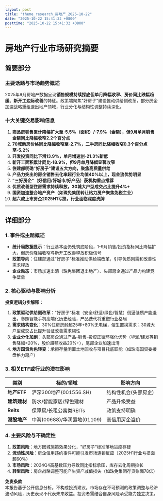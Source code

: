 ```yaml
---
layout: post
title: "theme_research_房地产_2025-10-22"
date: "2025-10-22 15:41:32 +0800"
posttime: "2025-10-22 15:41:32 +0800"
---
```


# 房地产行业市场研究摘要

## 简要部分

### 主要话题与市场趋势概述
2025年9月房地产数据呈现**销售规模持续探底但单月降幅收窄、房价同比跌幅趋缓、新开工边际改善**的特征。政策端聚焦"好房子"建设推动供给侧改革，部分房企加速战略重组退出地产领域，行业分化与结构性调整持续深化。

### 十大关键交易影响信息
1. **商品房销售累计降幅扩大至-5.5%（面积）/-7.9%（金额），但9月单月销售金额同比降幅收窄2.2个百分点**
2. **70城新房价格同比降幅收窄至-2.7%，二手房同比降幅收窄0.3个百分点至-5.2%**
3. **开发投资同比下滑13.9%，单月增速创-21.3%新低**
4. **新开工面积累计同比-18.9%，但9月单月降幅显著收窄**
5. **住建部明确"好房子"建设五大方向，聚焦高质量供给**
6. **产品力突出的房企销售去化率超行业均值40%以上，现金流优势明显**
7. **"三好房企"（好信用/好城市/好产品）获机构重点推荐**
8. **优质改善型住房需求持续释放，30城大户型成交占比提升4%+**
9. **国资加速整合地产资产（如珠免集团转让格力房产聚焦免税主业）**
10. **超六成上市房企2025H1亏损，行业面临深度洗牌**

---

## 详细部分

### 1. 事件或主题概述
- **统计局数据显示**：行业基本面仍处筑底阶段，1-9月销售/投资指标同比降幅扩大，但房价降幅收窄与新开工改善释放积极信号
- **政策导向**：住建部通过"好房子"标准推动供给端改革，引导优质刚需和改善性需求释放
- **企业动态**：市场加速出清（珠免集团退出地产）、头部房企通过产品力构建竞争壁垒

### 2. 核心驱动与影响分析
**投资逻辑分步解释：**
1. **政策驱动供给侧改革**："好房子"标准（安全/舒适/绿色/智慧）倒逼低质产能退出，参照智能手机高端化历史经验，产品迭代将重塑行业格局
2. **需求结构变化**：30%住房房龄超25年+80%无电梯，催生置换需求；30城大户型成交占比提升验证改善需求韧性
3. **企业分化加剧**：头部房企通过产品-销售-投资正循环强化优势（华润/建发等销售降幅<20%，股价超额收益20%+），尾部企业加速出清
4. **地方国资角色转变**：承担存量闲置土地回收与项目托底职能（如珠海国资委接盘格力房产）

### 3. 相关ETF或行业的潜在影响
| 类别       | 标的/领域                       | 影响方向          |
|------------|--------------------------------|------------------|
| **地产ETF**  | 沪深300地产(001556.SH)        | 结构性机会(头部房企) |
| **建筑建材** | 防水/智能家居/绿色建材         | 产品升级受益      |
| **Reits**   | 保障房/长租公寓类REITs        | 政策支持明确      |
| **港股地产** | 中海(00688)/华润置地(01109)   | 高信用房企溢价    |

### 4. 主要风险与不确定性
1. **政策风险**：地方因城施策效果分化，"好房子"标准落地进度存疑
2. **流动性风险**：房企信用违约事件可能引发市场连锁反应（2025H1行业亏损面超60%）
3. **市场风险**：2024Q4高基数压力导致同比指标承压，库存去化周期拉长
4. **转型风险**：房企战略调整可能产生资产减值损失（如珠免集团存货账面78亿）

**免责条款**  
本报告基于公开信息分析，不构成投资建议。市场存在不可预测的政策调整与经济波动风险，历史表现不代表未来收益。投资者需结合自身风险承受能力独立决策。